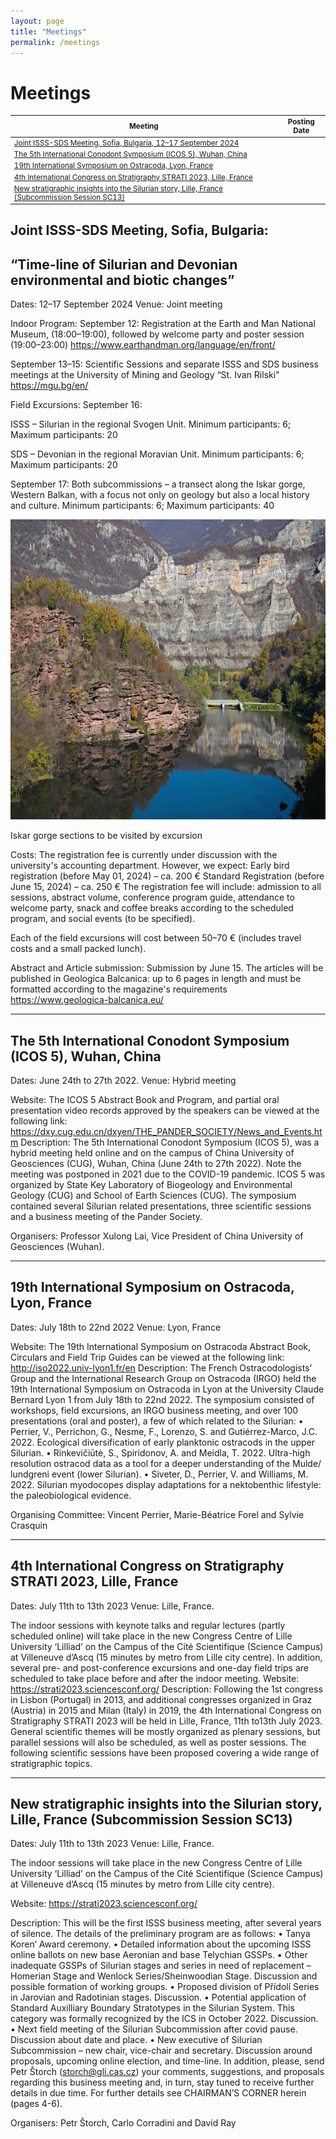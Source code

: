 ```yaml
---
layout: page
title: "Meetings"
permalink: /meetings
---
```

# Meetings

<style>
table { font-size:smaller; }
</style>


Meeting | Posting Date
--- | ---
[Joint ISSS-SDS Meeting, Sofia, Bulgaria, 12–17 September 2024](#5) | 
[The 5th International Conodont Symposium (ICOS 5), Wuhan, China](#4) | 
[19th International Symposium on Ostracoda, Lyon, France](#3) | 
[4th International Congress on Stratigraphy STRATI 2023, Lille, France](#2) | 
[New stratigraphic insights into the Silurian story, Lille, France (Subcommission Session SC13)](#1)  | 

<a id="5"></a>
## Joint ISSS-SDS Meeting, Sofia, Bulgaria:
## “Time-line of Silurian and Devonian environmental and biotic changes”


Dates: 12–17 September 2024
Venue: Joint meeting

Indoor Program:
September 12: Registration at the Earth and Man National Museum, (18:00–19:00), followed by welcome party and poster session (19:00–23:00) https://www.earthandman.org/language/en/front/

September 13–15: Scientific Sessions and separate ISSS and SDS business meetings at the University of Mining and Geology “St. Ivan Rilski” https://mgu.bg/en/

Field Excursions:
September 16:

ISSS – Silurian in the regional Svogen Unit.
Minimum participants: 6; Maximum participants: 20

SDS – Devonian in the regional Moravian Unit.
Minimum participants: 6; Maximum participants: 20

September 17:
Both subcommissions – a transect along the Iskar gorge, Western Balkan, with a focus not only on geology but also a local history and culture.
Minimum participants: 6; Maximum participants: 40

<div align=center> <img src="images/conference Sofia.jpg" width="640" height="480"></div>

Iskar gorge sections to be visited by excursion 

Costs:
The registration fee is currently under discussion with the university's accounting department. However, we expect:
Early bird registration (before May 01, 2024) – ca. 200 €
Standard Registration (before June 15, 2024) – ca. 250 €
The registration fee will include: admission to all sessions, abstract volume, conference program guide, attendance to welcome party, snack and coffee breaks according to the scheduled program, and social events (to be specified).

Each of the field excursions will cost between 50–70 € (includes travel costs and a small packed lunch).

Abstract and Article submission:
Submission by June 15. The articles will be published in Geologica Balcanica: up to 6 pages in length and must be formatted according to the magazine's requirements
https://www.geologica-balcanica.eu/


---
<a id="4"></a>
## The 5th International Conodont Symposium (ICOS 5), Wuhan, China

Dates: June 24th to 27th 2022.
Venue: Hybrid meeting

Website: The ICOS 5 Abstract Book and Program, and partial oral presentation video records approved by the speakers can be viewed at the following link:
https://dxy.cug.edu.cn/dxyen/THE_PANDER_SOCIETY/News_and_Events.htm
Description: The 5th International Conodont Symposium (ICOS 5), was a hybrid meeting held online and on the campus of China University of Geosciences (CUG), Wuhan, China (June 24th to 27th 2022). Note the meeting was postponed in 2021 due to the COVID-19 pandemic. ICOS 5 was organized by State Key Laboratory of Biogeology and Environmental Geology (CUG) and School of Earth Sciences (CUG). The symposium contained several Silurian related presentations, three scientific sessions and a business meeting of the Pander Society.

Organisers: Professor Xulong Lai, Vice President of China University of Geosciences (Wuhan).


---
<a id="3"></a>
## 19th International Symposium on Ostracoda, Lyon, France

Dates: July 18th to 22nd 2022
Venue: Lyon, France

Website: The 19th International Symposium on Ostracoda Abstract Book, Circulars and Field Trip Guides can be viewed at the following link: http://iso2022.univ-lyon1.fr/en
Description: The French Ostracodologists’ Group and the International Research Group on Ostracoda (IRGO) held the 19th International Symposium on Ostracoda in Lyon at the University Claude Bernard Lyon 1 from July 18th to 22nd 2022. The symposium consisted of workshops, field excursions, an IRGO business meeting, and over 100 presentations (oral and poster), a few of which related to the Silurian:
• Perrier, V., Perrichon, G., Nesme, F., Lorenzo, S. and Gutiérrez-Marco, J.C. 2022. Ecological diversification of early planktonic ostracods in the upper Silurian.
• Rinkevičiūtė, S., Spiridonov, A. and Meidla, T. 2022. Ultra-high resolution ostracod data as a tool for a deeper understanding of the Mulde/ lundgreni event (lower Silurian).
• Siveter, D., Perrier, V. and Williams, M. 2022. Silurian myodocopes display adaptations for a nektobenthic lifestyle: the paleobiological evidence.

Organising Committee: Vincent Perrier, Marie-Béatrice Forel and Sylvie Crasquin


---
<a id="2"></a>
## 4th International Congress on Stratigraphy STRATI 2023, Lille, France

Dates: July 11th to 13th 2023
Venue: Lille, France. 

The indoor sessions with keynote talks and regular lectures (partly scheduled online) will take place in the new Congress Centre of Lille University ‘Lilliad’ on the Campus of the Cité Scientifique (Science Campus) at Villeneuve d’Ascq (15 minutes by metro from Lille city centre). In addition, several pre- and post-conference excursions and one-day field trips are scheduled to take place before and after the indoor meeting.
Website: https://strati2023.sciencesconf.org/
Description: Following the 1st congress in Lisbon (Portugal) in 2013, and additional congresses organized in Graz (Austria) in 2015 and Milan (Italy) in 2019, the 4th International Congress on Stratigraphy STRATI 2023 will be held in Lille, France, 11th to13th July 2023.
General scientific themes will be mostly organized as plenary sessions, but parallel sessions will also be scheduled, as well as poster sessions. The following scientific sessions have been proposed covering a wide range of stratigraphic topics.

---
<a id="1"></a>

## New stratigraphic insights into the Silurian story, Lille, France (Subcommission Session SC13)

Dates: July 11th to 13th 2023
Venue: Lille, France. 

The indoor sessions will take place in the new Congress Centre of Lille University ‘Lilliad’ on the Campus of the Cité Scientifique (Science Campus) at Villeneuve d’Ascq (15 minutes by metro from Lille city centre).

Website: https://strati2023.sciencesconf.org/

Description: This will be the first ISSS business meeting, after several years of silence. The details of the preliminary program are as follows:
• Tanya Koren‘ Award ceremony.
• Detailed information about the upcoming ISSS online ballots on new base Aeronian and base Telychian GSSPs.
• Other inadequate GSSPs of Silurian stages and series in need of replacement – Homerian Stage and Wenlock Series/Sheinwoodian Stage. Discussion and possible formation of working groups.
• Proposed division of Přídolí Series in Jarovian and Radotinian stages. Discussion.
• Potential application of Standard Auxilliary Boundary Stratotypes in the Silurian System. This category was formally recognized by the ICS in October 2022. Discussion.
• Next field meeting of the Silurian Subcommission after covid pause. Discussion about date and place.
• New executive of Silurian Subcommission – new chair, vice-chair and secretary. Discussion around proposals, upcoming online election, and time-line.
In addition, please, send Petr Štorch (storch@gli.cas.cz) your comments, suggestions, and proposals regarding this business meeting and, in turn, stay tuned to receive further details in due time. For further details see CHAIRMAN’S CORNER herein (pages 4-6).

Organisers: Petr Štorch, Carlo Corradini and David Ray
